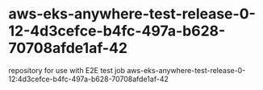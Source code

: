 # aws-eks-anywhere-test-release-0-12-4d3cefce-b4fc-497a-b628-70708afde1af-42
repository for use with E2E test job aws-eks-anywhere-test-release-0-12:4d3cefce-b4fc-497a-b628-70708afde1af-42
